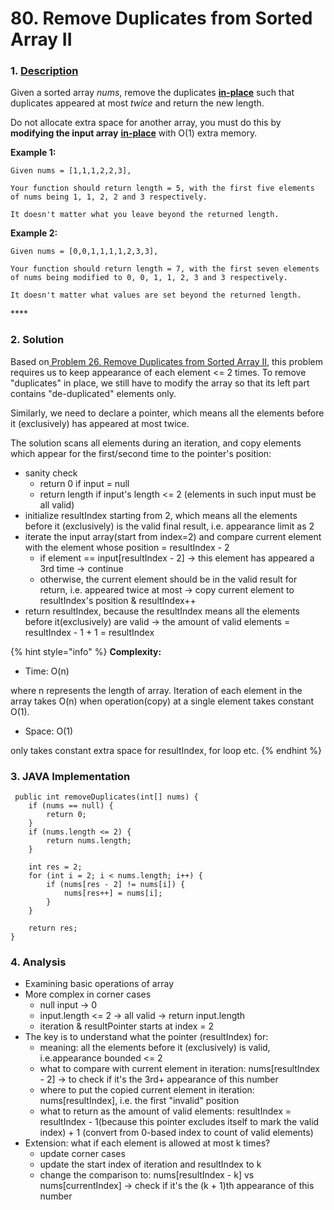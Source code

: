 # 80. Remove Duplicates from Sorted Array II

### 1. [Description](https://leetcode.com/problems/remove-duplicates-from-sorted-array/description/)

Given a sorted array _nums_, remove the duplicates [**in-place**](https://en.wikipedia.org/wiki/In-place_algorithm) such that duplicates appeared at most _twice_ and return the new length.

Do not allocate extra space for another array, you must do this by **modifying the input array** [**in-place**](https://en.wikipedia.org/wiki/In-place_algorithm) with O\(1\) extra memory.

**Example 1:**

```text
Given nums = [1,1,1,2,2,3],

Your function should return length = 5, with the first five elements of nums being 1, 1, 2, 2 and 3 respectively.

It doesn't matter what you leave beyond the returned length.
```

**Example 2:**

```text
Given nums = [0,0,1,1,1,1,2,3,3],

Your function should return length = 7, with the first seven elements of nums being modified to 0, 0, 1, 1, 2, 3 and 3 respectively.

It doesn't matter what values are set beyond the returned length.
```

\*\*\*\*

### 2. Solution

Based on[ Problem 26. Remove Duplicates from Sorted Array II](https://app.gitbook.com/@alittlebit/s/data-structures-and-algorithms-in-java/array/26.-remove-duplicates-from-sorted-array), this problem requires us to keep appearance  of each element &lt;= 2 times. To remove "duplicates" in place, we still have to modify the array so that its left part contains "de-duplicated" elements only.

Similarly, we need to declare a pointer, which means all the elements before it \(exclusively\) has appeared at most twice. 

The solution scans all elements during an iteration, and copy elements which appear for the first/second time to the pointer's position:

* sanity check 
  * return 0 if input = null
  * return length if input's length &lt;= 2 \(elements in such input must be all valid\)
* initialize resultIndex starting from 2, which means all the elements before it \(exclusively\) is the valid final result, i.e. appearance limit as 2
* iterate the input array\(start from index=2\) and compare current element with the element whose position = resultIndex - 2
  * if element == input\[resultIndex - 2\] -&gt; this element has appeared a 3rd time -&gt; continue
  * otherwise, the current element should be in the valid result for return, i.e. appeared twice at most -&gt; copy current element to resultIndex's position & resultIndex++
* return resultIndex, because the resultIndex means all the elements before it\(exclusively\) are valid -&gt; the amount of valid elements = resultIndex - 1 + 1 = resultIndex

{% hint style="info" %}
**Complexity:**

* Time: O\(n\)  

where n represents the length of array. Iteration of each element in the array takes O\(n\) when operation\(copy\) at a single element takes constant O\(1\).

* Space: O\(1\) 

only takes constant extra space for resultIndex, for loop etc.
{% endhint %}



### 3. JAVA Implementation

```text
 public int removeDuplicates(int[] nums) {
    if (nums == null) {
        return 0;
    }
    if (nums.length <= 2) {
        return nums.length;
    }
    
    int res = 2;
    for (int i = 2; i < nums.length; i++) {
        if (nums[res - 2] != nums[i]) {
            nums[res++] = nums[i];
        }
    }
        
    return res;
}
```



### 4. Analysis

* Examining basic operations of array 
* More complex in corner cases
  * null input -&gt; 0
  * input.length &lt;= 2 -&gt; all valid -&gt; return input.length
  * iteration & resultPointer starts at index = 2
* The key is to understand what the pointer \(resultIndex\) for:
  * meaning: all the elements before it \(exclusively\) is valid, i.e.appearance bounded &lt;= 2
  * what to compare with current element in iteration: nums\[resultIndex - 2\] -&gt; to check if it's the 3rd+ appearance of this number
  * where to put the copied current element in iteration: nums\[resultIndex\], i.e. the first "invalid" position
  * what to return as the amount of valid elements: resultIndex = resultIndex - 1\(because this pointer excludes itself to mark the valid index\) + 1 \(convert from 0-based index to count of valid elements\) 
* Extension: what if each element is allowed at most k times?
  * update corner cases
  * update the start index of iteration and resultIndex to k
  * change the comparison to: nums\[resultIndex - k\] vs nums\[currentIndex\] -&gt; check if it's the \(k + 1\)th appearance of this number



